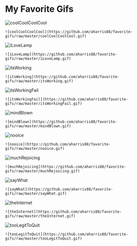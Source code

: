 # My Favorite Gifs

![coolCoolCoolCool](https://github.com/aharris88/favorite-gifs/raw/master/coolCoolCoolCool.gif)
```
![coolCoolCoolCool](https://github.com/aharris88/favorite-gifs/raw/master/coolCoolCoolCool.gif)
```

![iLoveLamp](https://github.com/aharris88/favorite-gifs/raw/master/iLoveLamp.gif)
```
![iLoveLamp](https://github.com/aharris88/favorite-gifs/raw/master/iLoveLamp.gif)
```

![itsWorking](https://github.com/aharris88/favorite-gifs/raw/master/itsWorking.gif)
```
![itsWorking](https://github.com/aharris88/favorite-gifs/raw/master/itsWorking.gif)
```

![itsWorkingFail](https://github.com/aharris88/favorite-gifs/raw/master/itsWorkingFail.gif)
```
![itsWorkingFail](https://github.com/aharris88/favorite-gifs/raw/master/itsWorkingFail.gif)
```

![mindBlown](https://github.com/aharris88/favorite-gifs/raw/master/mindBlown.gif)
```
![mindBlown](https://github.com/aharris88/favorite-gifs/raw/master/mindBlown.gif)
```

![nooice](https://github.com/aharris88/favorite-gifs/raw/master/nooice.gif)
```
![nooice](https://github.com/aharris88/favorite-gifs/raw/master/nooice.gif)
```

![muchRejoicing](https://github.com/aharris88/favorite-gifs/raw/master/muchRejoicing.gif)
```
![muchRejoicing](https://github.com/aharris88/favorite-gifs/raw/master/muchRejoicing.gif)
```

![sayWhat](https://github.com/aharris88/favorite-gifs/raw/master/sayWhat.gif)
```
![sayWhat](https://github.com/aharris88/favorite-gifs/raw/master/sayWhat.gif)
```

![theInternet](https://github.com/aharris88/favorite-gifs/raw/master/theInternet.gif)
```
![theInternet](https://github.com/aharris88/favorite-gifs/raw/master/theInternet.gif)
```

![tooLegitToQuit](https://github.com/aharris88/favorite-gifs/raw/master/tooLegitToQuit.gif)
```
![tooLegitToQuit](https://github.com/aharris88/favorite-gifs/raw/master/tooLegitToQuit.gif)
```
